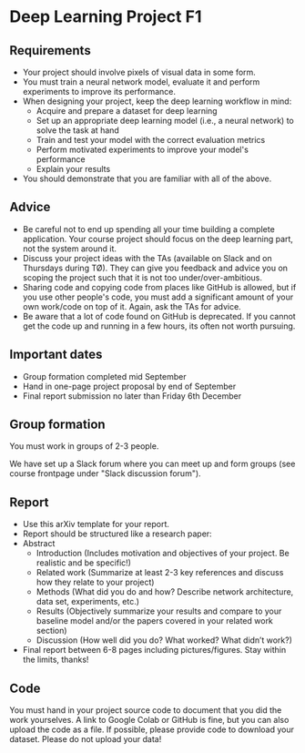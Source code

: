 # Deep Learning Project F1

## Requirements

- Your project should involve pixels of visual data in some form.
- You must train a neural network model, evaluate it and perform experiments to improve its performance.
- When designing your project, keep the deep learning workflow in mind:
  - Acquire and prepare a dataset for deep learning
  - Set up an appropriate deep learning model (i.e., a neural network) to solve the task at hand
  - Train and test your model with the correct evaluation metrics
  - Perform motivated experiments to improve your model's performance
  - Explain your results
- You should demonstrate that you are familiar with all of the above.

## Advice

- Be careful not to end up spending all your time building a complete application. Your course project should focus on the deep learning part, not the system around it.
- Discuss your project ideas with the TAs (available on Slack and on Thursdays during TØ). They can give you feedback and advice you on scoping the project such that it is not too under/over-ambitious.
- Sharing code and copying code from places like GitHub is allowed, but if you use other people's code, you must add a significant amount of your own work/code on top of it. Again, ask the TAs for advice.
- Be aware that a lot of code found on GitHub is deprecated. If you cannot get the code up and running in a few hours, its often not worth pursuing.

## Important dates

- Group formation completed mid September
- Hand in one-page project proposal by end of September
- Final report submission no later than Friday 6th December

## Group formation

You must work in groups of 2-3 people.

We have set up a Slack forum where you can meet up and form groups (see course frontpage under "Slack discussion forum").

## Report

- Use this arXiv template for your report.
- Report should be structured like a research paper:
- Abstract
  - Introduction (Includes motivation and objectives of your project. Be realistic and be specific!)
  - Related work (Summarize at least 2-3 key references and discuss how they relate to your project)
  - Methods (What did you do and how? Describe network architecture, data set, experiments, etc.)
  - Results (Objectively summarize your results and compare to your baseline model and/or the papers covered in your related work section)
  - Discussion (How well did you do? What worked? What didn’t work?)
- Final report between 6-8 pages including pictures/figures. Stay within the limits, thanks!

## Code

You must hand in your project source code to document that you did the work yourselves. A link to Google Colab or GitHub is fine, but you can also upload the code as a file. 
If possible, please provide code to download your dataset. Please do not upload your data!
